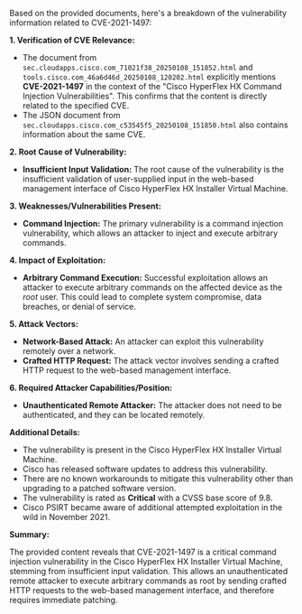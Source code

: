 Based on the provided documents, here's a breakdown of the vulnerability information related to CVE-2021-1497:

**1. Verification of CVE Relevance:**

*   The document from `sec.cloudapps.cisco.com_71021f38_20250108_151852.html` and `tools.cisco.com_46a6d46d_20250108_120202.html` explicitly mentions **CVE-2021-1497** in the context of the "Cisco HyperFlex HX Command Injection Vulnerabilities". This confirms that the content is directly related to the specified CVE.
*  The JSON document from `sec.cloudapps.cisco.com_c53545f5_20250108_151850.html` also contains information about the same CVE.

**2. Root Cause of Vulnerability:**

*   **Insufficient Input Validation:** The root cause of the vulnerability is the insufficient validation of user-supplied input in the web-based management interface of Cisco HyperFlex HX Installer Virtual Machine.

**3. Weaknesses/Vulnerabilities Present:**

*   **Command Injection:** The primary vulnerability is a command injection vulnerability, which allows an attacker to inject and execute arbitrary commands.

**4. Impact of Exploitation:**

*   **Arbitrary Command Execution:** Successful exploitation allows an attacker to execute arbitrary commands on the affected device as the *root* user. This could lead to complete system compromise, data breaches, or denial of service.

**5. Attack Vectors:**

*   **Network-Based Attack:** An attacker can exploit this vulnerability remotely over a network.
*   **Crafted HTTP Request:** The attack vector involves sending a crafted HTTP request to the web-based management interface.

**6. Required Attacker Capabilities/Position:**

*   **Unauthenticated Remote Attacker:** The attacker does not need to be authenticated, and they can be located remotely.

**Additional Details:**

*   The vulnerability is present in the Cisco HyperFlex HX Installer Virtual Machine.
*   Cisco has released software updates to address this vulnerability.
*   There are no known workarounds to mitigate this vulnerability other than upgrading to a patched software version.
*   The vulnerability is rated as **Critical** with a CVSS base score of 9.8.
*   Cisco PSIRT became aware of additional attempted exploitation in the wild in November 2021.

**Summary:**

The provided content reveals that CVE-2021-1497 is a critical command injection vulnerability in the Cisco HyperFlex HX Installer Virtual Machine, stemming from insufficient input validation. This allows an unauthenticated remote attacker to execute arbitrary commands as root by sending crafted HTTP requests to the web-based management interface, and therefore requires immediate patching.